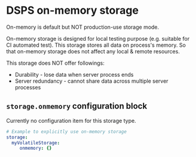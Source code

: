 # DSPS on-memory storage

On-memory is default but NOT production-use storage mode.

On-memory storage is designed for local testing purpose (e.g. suitable for CI automated test).
This storage stores all data on process's memory.
So that on-memory storage does not affect any local & remote resources.

This storage does NOT offer followings:

- Durability - lose data when server process ends
- Server redundancy - cannot share data across multiple server processes

## `storage.onmemory` configuration block

Currently no configuration item for this storage type.

```yaml
# Example to explicitly use on-memory storage
storage:
  myVolatileStorage:
     onmemory: {}
```
